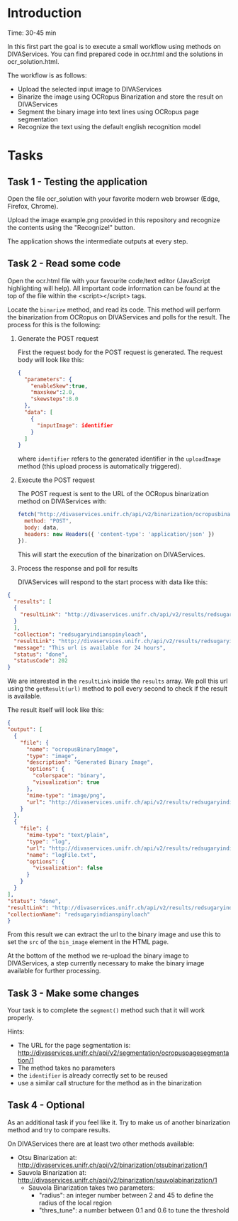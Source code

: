 # Introduction
 Time: 30-45 min

In this first part the goal is to execute a small workflow using methods on DIVAServices.
You can find prepared code in ocr.html and the solutions in ocr_solution.html.

The workflow is as follows:

  - Upload the selected input image to DIVAServices
  - Binarize the image using OCRopus Binarization and store the result on DIVAServices
  - Segment the binary image into text lines using OCRopus page segmentation
  - Recognize the text using the default english recognition model


# Tasks

## Task 1 - Testing the application
Open the file ocr_solution with your favorite modern web browser (Edge, Firefox, Chrome).

Upload the image example.png provided in this repository and recognize the contents using the "Recognize!" button.

The application shows the intermediate outputs at every step.

## Task 2 - Read some code
Open the ocr.html file with your favourite code/text editor (JavaScript highlighting will help). All important code information can be found at the top of the file within the \<script>\</script> tags.

Locate the `binarize` method, and read its code. This method will perform the binarization from OCRopus on DIVAServices and polls for the result. The process for this is the following:

1. Generate the POST request
  
    First the request body for the POST  request is generated. The request body will look like this:

    ``` JSON
    {
      "parameters": {
        "enableSkew":true,
        "maxskew":2.0,
        "skewsteps":8.0
      },
      "data": [
        {
          "inputImage": identifier
        }
      ]
    }
    ```
    where `identifier` refers to the generated identifier in the `uploadImage` method (this upload process is automatically triggered).

2. Execute the POST request

    The POST request is sent to the URL of the OCRopus binarization method on DIVAServices with:

    ``` JavaScript
    fetch("http://divaservices.unifr.ch/api/v2/binarization/ocropusbinarization/1", {
      method: "POST",
      body: data,
      headers: new Headers({ 'content-type': 'application/json' })
    }).
    ```
    This will start the execution of the binarization on DIVAServices.

3. Process the response and poll for results

    DIVAServices will respond to the start process with data like this:

  ``` JSON
  {
    "results": [
    {
      "resultLink": "http://divaservices.unifr.ch/api/v2/results/redsugaryindianspinyloach/data_0/data_0.json"
    }
    ],
    "collection": "redsugaryindianspinyloach",
    "resultLink": "http://divaservices.unifr.ch/api/v2/results/redsugaryindianspinyloach.json",
    "message": "This url is available for 24 hours",
    "status": "done",
    "statusCode": 202
  }
  ```
  We are interested in the `resultLink` inside the `results` array. We poll this url using the `getResult(url)` method to poll every second to check if the result is available.

  The result itself will look like this:

  ``` JSON
{
  "output": [
    {
      "file": {
        "name": "ocropusBinaryImage",
        "type": "image",
        "description": "Generated Binary Image",
        "options": {
          "colorspace": "binary",
          "visualization": true
        },
        "mime-type": "image/png",
        "url": "http://divaservices.unifr.ch/api/v2/results/redsugaryindianspinyloach/data_0/0001.bin.png"
      }
    },
    {
      "file": {
        "mime-type": "text/plain",
        "type": "log",
        "url": "http://divaservices.unifr.ch/api/v2/results/redsugaryindianspinyloach/data_0/logFile.txt",
        "name": "logFile.txt",
        "options": {
          "visualization": false
        }
      }
    }
  ],
  "status": "done",
  "resultLink": "http://divaservices.unifr.ch/api/v2/results/redsugaryindianspinyloach/data_0/data_0.json",
  "collectionName": "redsugaryindianspinyloach"
}
  ```
  From this result we can extract the url to the binary image and use this to set the `src` of the `bin_image` element in the HTML page.

  At the bottom of the method we re-upload the binary image to DIVAServices, a step currently necessary to make the binary image available for further processing.
  ## Task 3 - Make some changes

  Your task is to complete the `segment()` method such that it will work properly.

  Hints:
   - The URL for the page segmentation is: http://divaservices.unifr.ch/api/v2/segmentation/ocropuspagesegmentation/1
   - The method takes no parameters
   - the `identifier` is already correctly set to be reused
   - use a similar call structure for the method as in the binarization

  ## Task 4 - Optional

  As an additional task if you feel like it. Try to make us of another binarization method and try to compare results.

  On DIVAServices there are at least two other methods available:
   - Otsu Binarization at: http://divaservices.unifr.ch/api/v2/binarization/otsubinarization/1
   - Sauvola Binarization at: http://divaservices.unifr.ch/api/v2/binarization/sauvolabinarization/1
     - Sauvola Binarization takes two parameters:
       - "radius": an integer number between 2 and 45 to define the radius of the local region
       - "thres_tune": a number between 0.1 and 0.6 to tune the threshold
    
